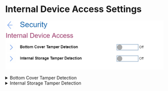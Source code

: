 # Internal Device Access Settings #
![](./img/internaldeviceaccess.png)

<details><summary>Bottom Cover Tamper Detection</summary>

Whether to enable tamper detection.

!> If tampering is detected, Supervisor Password is required to boot the system.

Possible options:

1.	On
2.	**Off** - Default.

!>  Bottom Cover Tamper Detection will not take effect unless Supervisor Password is enabled.

| WMI Setting name | Values | Locked by SVP | AMD/Intel |
|:---|:---|:---|:---|
| BottomCoverTamperDetected | Disable, Enable | Yes | Both |

</details>

<details><summary>Internal Storage Tamper Detection</summary>

Whether to detect removal of any fixed or removable Internal storage while the system is in sleep state (S3).

!> If a storage device is removed while the system is in S3 state, the system will shutdown when woken from S3.

!> Unsaved data will be lost.

Possible options:

1.	On
2.	**Off** – Default.

| WMI Setting name | Values | Locked by SVP | AMD/Intel |
|:---|:---|:---|:---|
| InternalStorageTamper | Disable, Enable | Yes | Both |

</details>
